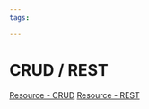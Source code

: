 ```yaml
---
tags:

---
```

# CRUD / REST

[Resource - CRUD](https://www.codecademy.com/article/what-is-crud) 
[Resource - REST](https://se-education.org/learningresources/contents/architecture/RESTArchitecturalStyle.html) 

